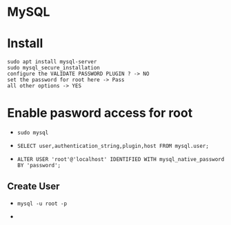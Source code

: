 # MySQL

# Install

```
sudo apt install mysql-server
sudo mysql_secure_installation
configure the VALIDATE PASSWORD PLUGIN ? -> NO
set the password for root here -> Pass
all other options -> YES 
```

# Enable pasword access for root

* `sudo mysql`

* `SELECT user,authentication_string,plugin,host FROM mysql.user;`

* `ALTER USER 'root'@'localhost' IDENTIFIED WITH mysql_native_password BY 'password';`

## Create User

* `mysql -u root -p`

*
